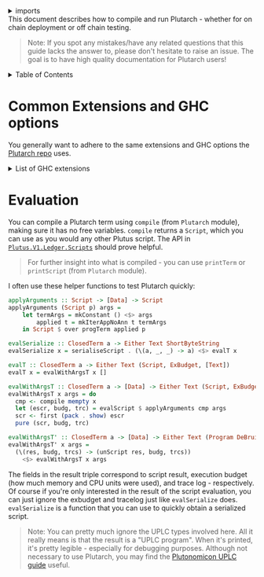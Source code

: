 <details>
<summary> imports </summary>
<p>

```haskell
module Plutarch.Docs.Run (applyArguments, evalT, evalSerialize, evalWithArgsT, evalWithArgsT') where
import Data.Bifunctor (first)
import Data.ByteString.Short (ShortByteString)
import Data.Text (Text, pack)
import Plutarch (ClosedTerm, compile)
import Plutarch.Script (Script (Script, unScript), serialiseScript)
import Plutarch.Evaluate (evalScript)
import PlutusLedgerApi.V1 (Data, ExBudget)
import PlutusCore.MkPlc (mkIterAppNoAnn, mkConstant)
import UntypedPlutusCore (DeBruijn, DefaultFun, DefaultUni, Program, progTerm)
import Control.Lens.Combinators (over)
```

</p>
</details>
This document describes how to compile and run Plutarch - whether for on chain deployment or off chain testing.

> Note: If you spot any mistakes/have any related questions that this guide lacks the answer to, please don't hesitate to raise an issue. The goal is to have high quality documentation for Plutarch users!

<details>
<summary> Table of Contents </summary>

- [Common Extensions and GHC options](#common-extensions-and-ghc-options)
- [Evaluation](#evaluation)

</details>

# Common Extensions and GHC options

You generally want to adhere to the same extensions and GHC options the [Plutarch repo](https://github.com/Plutonomicon/plutarch/blob/master/plutarch.cabal) uses.

<details>
<summary> List of GHC extensions </summary>

- `NoStarIsType`
- `BangPatterns`
- `BinaryLiterals`
- `ConstrainedClassMethods`
- `ConstraintKinds`
- `DataKinds`
- `DeriveAnyClass`
- `DeriveDataTypeable`
- `DeriveFoldable`
- `DeriveFunctor`
- `DeriveGeneric`
- `DeriveLift`
- `DeriveTraversable`
- `DerivingStrategies`
- `DerivingVia`
- `DoAndIfThenElse`
- `EmptyCase`
- `EmptyDataDecls`
- `EmptyDataDeriving`
- `ExistentialQuantification`
- `ExplicitForAll`
- `FlexibleContexts`
- `FlexibleInstances`
- `ForeignFunctionInterface`
- `GADTSyntax`
- `GeneralisedNewtypeDeriving`
- `HexFloatLiterals`
- `ImplicitPrelude`
- `InstanceSigs`
- `KindSignatures`
- `LambdaCase`
- `MonomorphismRestriction`
- `MultiParamTypeClasses`
- `NamedFieldPuns`
- `NamedWildCards`
- `NumericUnderscores`
- `OverloadedStrings`
- `PartialTypeSignatures`
- `PatternGuards`
- `PolyKinds`
- `PostfixOperators`
- `RankNTypes`
- `RelaxedPolyRec`
- `ScopedTypeVariables`
- `StandaloneDeriving`
- `StandaloneKindSignatures`
- `TraditionalRecordSyntax`
- `TupleSections`
- `TypeApplications`
- `TypeFamilies`
- `TypeOperators`
- `TypeSynonymInstances`
- `ViewPatterns`

</details>

# Evaluation

You can compile a Plutarch term using `compile` (from `Plutarch` module), making sure it has no free variables. `compile` returns a `Script`, which you can use as you would any other Plutus script. The API in [`Plutus.V1.Ledger.Scripts`](https://playground.plutus.iohkdev.io/doc/haddock/plutus-ledger-api/html/Plutus-V1-Ledger-Scripts.html) should prove helpful.

> For further insight into what is compiled - you can use `printTerm` or `printScript` (from `Plutarch` module).

I often use these helper functions to test Plutarch quickly:

```haskell
applyArguments :: Script -> [Data] -> Script
applyArguments (Script p) args =
    let termArgs = mkConstant () <$> args
        applied t = mkIterAppNoAnn t termArgs
    in Script $ over progTerm applied p

evalSerialize :: ClosedTerm a -> Either Text ShortByteString
evalSerialize x = serialiseScript . (\(a, _, _) -> a) <$> evalT x

evalT :: ClosedTerm a -> Either Text (Script, ExBudget, [Text])
evalT x = evalWithArgsT x []

evalWithArgsT :: ClosedTerm a -> [Data] -> Either Text (Script, ExBudget, [Text])
evalWithArgsT x args = do
  cmp <- compile mempty x
  let (escr, budg, trc) = evalScript $ applyArguments cmp args
  scr <- first (pack . show) escr
  pure (scr, budg, trc)

evalWithArgsT' :: ClosedTerm a -> [Data] -> Either Text (Program DeBruijn DefaultUni DefaultFun (), ExBudget, [Text])
evalWithArgsT' x args =
  (\(res, budg, trcs) -> (unScript res, budg, trcs))
    <$> evalWithArgsT x args
```

The fields in the result triple correspond to script result, execution budget (how much memory and CPU units were used), and trace log - respectively.
Of course if you're only interested in the result of the script evaluation, you can just ignore the exbudget and tracelog just like `evalSerialize` does.
`evalSerialize` is a function that you can use to quickly obtain a serialized script.

> Note: You can pretty much ignore the UPLC types involved here. All it really means is that the result is a "UPLC program". When it's printed, it's pretty legible - especially for debugging purposes. Although not necessary to use Plutarch, you may find the [Plutonomicon UPLC guide](https://github.com/Plutonomicon/plutonomicon/blob/main/uplc.md) useful.
